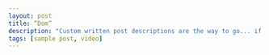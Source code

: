 ```yaml
---
layout: post
title: “Dom”
description: "Custom written post descriptions are the way to go... if you're not lazy."
tags: [sample post, video]
---
```


<iframe frameborder="0" width="540" height="960" src="hhttp://player.youku.com/embed/XNDE1NDg3MjM3Mg==" allowfullscreen></iframe>